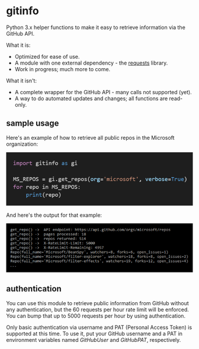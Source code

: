 # gitinfo

Python 3.x helper functions to make it easy to retrieve information via the GitHub API.

What it is:

* Optimized for ease of use.
* A module with one external dependency - the [requests](https://pypi.python.org/pypi/requests) library.
* Work in progress; much more to come.

What it isn't:

* A complete wrapper for the GitHub API - many calls not supported (yet).
* A way to do automated updates and changes; all functions are read-only.

## sample usage

Here's an example of how to retrieve all public repos in the Microsoft organization:

![MicrosoftRepos](images/MicrosoftRepos.png)

And here's the output for that example:

![MicrosoftReposOutput](images/MicrosoftReposOutput.png)

## authentication
You can use this module to retrieve public information from GitHub without any authentication, but the 60 requests per hour rate limit
will be enforced. You can bump that up to 5000 requests per hour by using authentication.

Only basic authentication via username and PAT (Personal Access Token) is supported at this time. To use it, put your GitHub username and a PAT in environment variables named *GitHubUser* and *GitHubPAT*, respectively.

